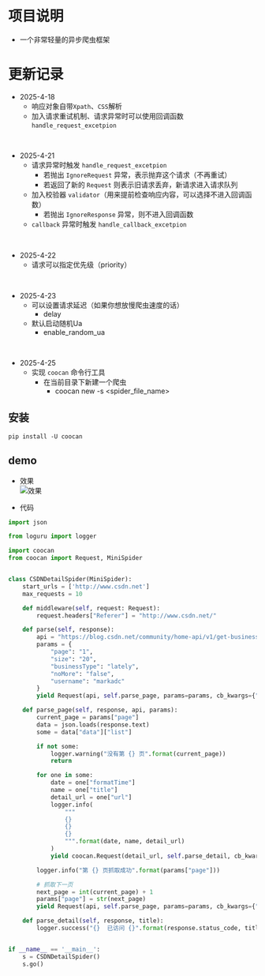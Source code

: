 # 项目说明

- 一个非常轻量的异步爬虫框架

# 更新记录

- 2025-4-18
    - 响应对象自带`Xpath`、`CSS`解析
    - 加入请求重试机制、请求异常时可以使用回调函数 `handle_request_excetpion`

<br>

- 2025-4-21
    - 请求异常时触发 `handle_request_excetpion`
        - 若抛出 `IgnoreRequest` 异常，表示抛弃这个请求（不再重试）
        - 若返回了新的 `Request` 则表示旧请求丢弃，新请求进入请求队列
    - 加入校验器 `validator`（用来提前检查响应内容，可以选择不进入回调函数）
        - 若抛出 `IgnoreResponse` 异常，则不进入回调函数
    - `callback` 异常时触发 `handle_callback_excetpion`

<br>

- 2025-4-22
    - 请求可以指定优先级（priority）

<br>

- 2025-4-23
    - 可以设置请求延迟（如果你想放慢爬虫速度的话）
        - delay
    - 默认启动随机Ua
        - enable_random_ua

<br>

- 2025-4-25
    - 实现 `coocan` 命令行工具
        - 在当前目录下新建一个爬虫
            - coocan new -s <spider_file_name>

## 安装

`pip install -U coocan`

## demo

- 效果
  <br>
  ![效果](demo.gif)


- 代码

```python
import json

from loguru import logger

import coocan
from coocan import Request, MiniSpider


class CSDNDetailSpider(MiniSpider):
    start_urls = ['http://www.csdn.net']
    max_requests = 10

    def middleware(self, request: Request):
        request.headers["Referer"] = "http://www.csdn.net/"

    def parse(self, response):
        api = "https://blog.csdn.net/community/home-api/v1/get-business-list"
        params = {
            "page": "1",
            "size": "20",
            "businessType": "lately",
            "noMore": "false",
            "username": "markadc"
        }
        yield Request(api, self.parse_page, params=params, cb_kwargs={"api": api, "params": params})

    def parse_page(self, response, api, params):
        current_page = params["page"]
        data = json.loads(response.text)
        some = data["data"]["list"]

        if not some:
            logger.warning("没有第 {} 页".format(current_page))
            return

        for one in some:
            date = one["formatTime"]
            name = one["title"]
            detail_url = one["url"]
            logger.info(
                """
                {} 
                {} 
                {}
                """.format(date, name, detail_url)
            )
            yield coocan.Request(detail_url, self.parse_detail, cb_kwargs={"title": name})

        logger.info("第 {} 页抓取成功".format(params["page"]))

        # 抓取下一页
        next_page = int(current_page) + 1
        params["page"] = str(next_page)
        yield Request(api, self.parse_page, params=params, cb_kwargs={"api": api, "params": params})

    def parse_detail(self, response, title):
        logger.success("{}  已访问 {}".format(response.status_code, title))


if __name__ == '__main__':
    s = CSDNDetailSpider()
    s.go()
```